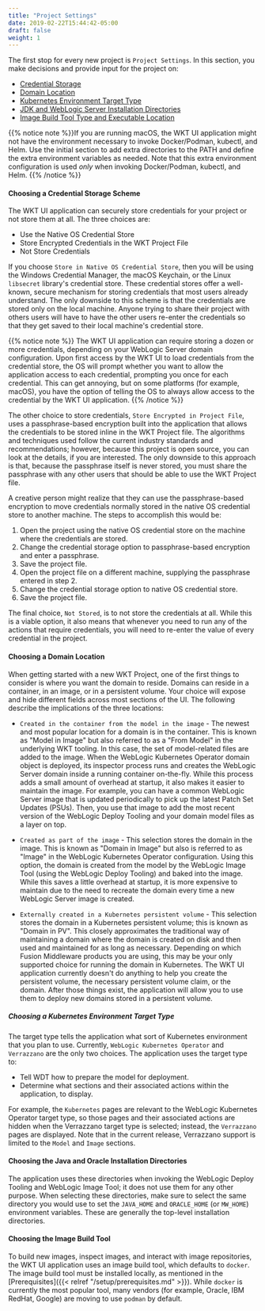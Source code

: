```yaml
---
title: "Project Settings"
date: 2019-02-22T15:44:42-05:00
draft: false
weight: 1
---
```


The first stop for every new project is `Project Settings`.  In this section, you make decisions and provide
input for the project on:

- [Credential Storage](#choosing-a-credential-storage-scheme)
- [Domain Location](#choosing-a-domain-location)
- [Kubernetes Environment Target Type](#choosing-a-kubernetes-environment-target-type)
- [JDK and WebLogic Server Installation Directories](#choosing-the-java-and-oracle-installation-directories)
- [Image Build Tool Type and Executable Location](#choosing-the-image-build-tool)

{{% notice note %}}If you are running macOS, the WKT UI application might not have the environment necessary to invoke Docker/Podman, kubectl, and Helm. Use the initial section to add extra directories to the PATH and define the extra environment variables as needed. Note that this extra environment configuration is used _only_ when invoking Docker/Podman, kubectl, and Helm.
{{% /notice %}}


#### Choosing a Credential Storage Scheme
The WKT UI application can securely store credentials for your project or not store them at all.  The three choices
are:

- Use the Native OS Credential Store
- Store Encrypted Credentials in the WKT Project File
- Not Store Credentials

If you choose `Store in Native OS Credential Store`, then you will be using the Windows Credential Manager, the macOS Keychain,
or the Linux `libsecret` library's credential store.  These credential stores offer a well-known, secure mechanism for
storing credentials that most users already understand.  The only downside to this scheme is that the credentials are
stored only on the local machine.  Anyone trying to share their project with others users will have to have the other users
re-enter the credentials so that they get saved to their local machine's credential store.

{{% notice note %}}
The WKT UI application can require storing a dozen or more credentials, depending on your WebLogic Server
domain configuration. Upon first access by the WKT UI to load credentials from the credential store, the OS will prompt
whether you want to allow the application access to each credential, prompting you once for each credential.  This
can get annoying, but on some platforms (for example, macOS), you have the option of telling the OS to always allow access to
the credential by the WKT UI application.
{{% /notice %}}

The other choice to store credentials, `Store Encrypted in Project File`, uses a passphrase-based encryption built into the application that allows
the credentials to be stored inline in the WKT Project file.  The algorithms and techniques used follow the current
industry standards and recommendations; however, because this project is open source, you can look at the details,
if you are interested.  The only downside to this approach is that, because the passphrase itself is
never stored, you must share the passphrase with any other users that should be able to use the WKT Project file.

A creative person might realize that they can use the passphrase-based encryption to move credentials normally stored
in the native OS credential store to another machine.  The steps to accomplish this would be:

1. Open the project using the native OS credential store on the machine where the credentials are stored.
2. Change the credential storage option to passphrase-based encryption and enter a passphrase.
3. Save the project file.
4. Open the project file on a different machine, supplying the passphrase entered in step 2.
5. Change the credential storage option to native OS credential store.
6. Save the project file.

The final choice, `Not Stored`, is to not store the credentials at all. While this is a viable option, it also means that whenever you
need to run any of the actions that require credentials, you will need to re-enter the value of every credential in the
project.

#### Choosing a Domain Location
When getting started with a new WKT Project, one of the first things to consider is where you want the domain to reside.
Domains can reside in a container, in an image, or in a persistent volume.  Your choice will expose and hide different
fields across most sections of the UI.  The following describe the implications of the three locations:

- `Created in the container from the model in the image`  - The newest and most popular location for a domain is in the container.  This is known as "Model in Image" but also
referred to as a "From Model" in the underlying WKT tooling.  In this case, the set of model-related files are added to
the image.  When the WebLogic Kubernetes Operator domain object is deployed, its inspector process runs and creates the
WebLogic Server domain inside a running container on-the-fly.  While this process adds a small amount of overhead at
startup, it also makes it easier to maintain the image.  For example, you can have a common WebLogic Server image that
is updated periodically to pick up the latest Patch Set Updates (PSUs).  Then, you use that image to add the
most recent version of the WebLogic Deploy Tooling and your domain model files as a layer on top.

- `Created as part of the image` - This selection stores the domain in the image.  This is known as "Domain in Image" but also is referred to as "Image"
in the WebLogic Kubernetes Operator configuration.  Using this option, the domain is created from the model by the
WebLogic Image Tool (using the WebLogic Deploy Tooling) and baked into the image.  While this saves a little overhead
at startup, it is more expensive to maintain due to the need to recreate the domain every time a new WebLogic
Server image is created.

- `Externally created in a Kubernetes persistent volume` - This selection stores the domain in a Kubernetes persistent volume; this is known as "Domain in PV".
This closely approximates the traditional way of maintaining a domain where the domain is created on disk and then
used and maintained for as long as necessary. Depending on which Fusion Middleware products you are using, this may be
your only supported choice for running the domain in Kubernetes.  The WKT UI application currently doesn't do anything to help
you create the persistent volume, the necessary persistent volume claim, or the domain.  After those things exist, the
application will allow you to use them to deploy new domains stored in a persistent volume.

##### Choosing a Kubernetes Environment Target Type
The target type tells the application what sort of Kubernetes environment that you plan to use.  Currently, `WebLogic
Kubernetes Operator` and `Verrazzano` are the only two choices.  The application uses the target type to:

- Tell WDT how to prepare the model for deployment.
- Determine what sections and their associated actions within the application, to display.

For example, the `Kubernetes` pages are relevant to the WebLogic Kubernetes Operator target type, so those pages
and their associated actions are hidden when the Verrazzano target type is selected; instead, the `Verrazzano`
pages are displayed.  Note that in the current release, Verrazzano support is limited to the `Model` and `Image` sections.

#### Choosing the Java and Oracle Installation Directories
The application uses these directories when invoking the WebLogic Deploy Tooling and WebLogic Image Tool; it does not
use them for any other purpose.  When selecting these directories, make sure to select the same directory you would use
to set the `JAVA_HOME` and `ORACLE_HOME` (or `MW_HOME`) environment variables.  These are generally the top-level
installation directories.

#### Choosing the Image Build Tool
To build new images, inspect images, and interact with image repositories, the WKT UI application uses an image build
tool, which defaults to `docker`.  The image build tool must be installed locally, as mentioned in the [Prerequisites]({{< relref "/setup/prerequisites.md" >}}).
While `docker` is currently the most popular tool, many vendors (for example, Oracle, IBM RedHat, Google) are moving to
use `podman` by default.

